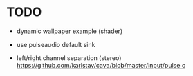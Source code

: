 # TODO

- dynamic wallpaper example (shader)

- use pulseaudio default sink
- left/right channel separation (stereo) https://github.com/karlstav/cava/blob/master/input/pulse.c
